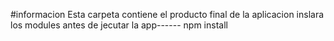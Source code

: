#informacion
Esta carpeta contiene el producto final de la aplicacion
inslara los modules antes de jecutar la app------ npm install